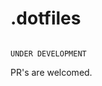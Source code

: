 # .dotfiles
<img alt="" align="centre" src="https://dotfiles.github.io/images/dotfiles-logo.png"/>

`UNDER DEVELOPMENT`


 PR's are welcomed.
